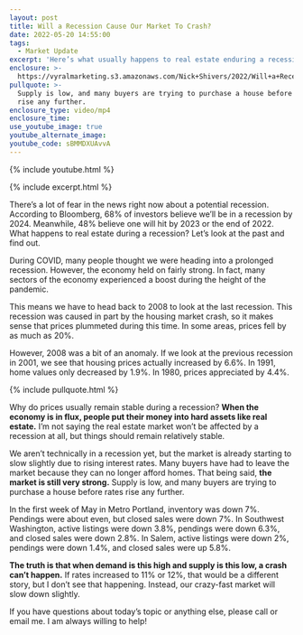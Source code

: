 ```yaml
---
layout: post
title: Will a Recession Cause Our Market To Crash?
date: 2022-05-20 14:55:00
tags:
  - Market Update
excerpt: 'Here’s what usually happens to real estate enduring a recession. '
enclosure: >-
  https://vyralmarketing.s3.amazonaws.com/Nick+Shivers/2022/Will+a+Recession+Cause+Our+Market+To+Crash_.mp4
pullquote: >-
  Supply is low, and many buyers are trying to purchase a house before rates
  rise any further. 
enclosure_type: video/mp4
enclosure_time:
use_youtube_image: true
youtube_alternate_image:
youtube_code: sBMMDXUAvvA
---
```

{% include youtube.html %}

{% include excerpt.html %}

There’s a lot of fear in the news right now about a potential recession. According to Bloomberg, 68% of investors believe we’ll be in a recession by 2024. Meanwhile, 48% believe one will hit by 2023 or the end of 2022. What happens to real estate during a recession? Let’s look at the past and find out.&nbsp;

During COVID, many people thought we were heading into a prolonged recession. However, the economy held on fairly strong. In fact, many sectors of the economy experienced a boost during the height of the pandemic.&nbsp;

This means we have to head back to 2008 to look at the last recession. This recession was caused in part by the housing market crash, so it makes sense that prices plummeted during this time. In some areas, prices fell by as much as 20%.&nbsp;

However, 2008 was a bit of an anomaly. If we look at the previous recession in 2001, we see that housing prices actually increased by 6.6%. In 1991, home values only decreased by 1.9%. In 1980, prices appreciated by 4.4%.&nbsp;

{% include pullquote.html %}

Why do prices usually remain stable during a recession? **When the economy is in flux, people put their money into hard assets like real estate.** I’m not saying the real estate market won’t be affected by a recession at all, but things should remain relatively stable.&nbsp;

We aren’t technically in a recession yet, but the market is already starting to slow slightly due to rising interest rates. Many buyers have had to leave the market because they can no longer afford homes. That being said, **the market is still very strong.** Supply is low, and many buyers are trying to purchase a house before rates rise any further.&nbsp;

In the first week of May in Metro Portland, inventory was down 7%. Pendings were about even, but closed sales were down 7%. In Southwest Washington, active listings were down 3.8%, pendings were down 6.3%, and closed sales were down 2.8%. In Salem, active listings were down 2%, pendings were down 1.4%, and closed sales were up 5.8%.&nbsp;

**The truth is that when demand is this high and supply is this low, a crash can’t happen.** If rates increased to 11% or 12%, that would be a different story, but I don’t see that happening. Instead, our crazy-fast market will slow down slightly.&nbsp;

If you have questions about today’s topic or anything else, please call or email me. I am always willing to help\!
